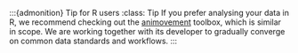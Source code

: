 :::{admonition} Tip for R users
:class: Tip
If you prefer analysing your data in R, we recommend checking out the
[animovement](https://www.roald-arboel.com/animovement/) toolbox, which is similar in scope.
We are working together with its developer
to gradually converge on common data standards and workflows.
:::
